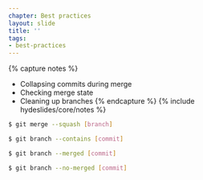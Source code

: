 ```yaml
---
chapter: Best practices
layout: slide
title: ''
tags:
- best-practices
---
```


{% capture notes %}
* Collapsing commits during merge
* Checking merge state
* Cleaning up branches
{% endcapture %}
{% include hydeslides/core/notes %}

```bash
$ git merge --squash [branch]

$ git branch --contains [commit]

$ git branch --merged [commit]

$ git branch --no-merged [commit]
```
